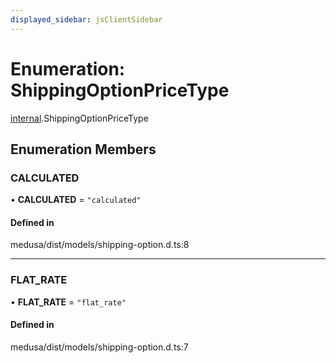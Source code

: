 ```yaml
---
displayed_sidebar: jsClientSidebar
---
```


# Enumeration: ShippingOptionPriceType

[internal](../modules/internal.md).ShippingOptionPriceType

## Enumeration Members

### CALCULATED

• **CALCULATED** = ``"calculated"``

#### Defined in

medusa/dist/models/shipping-option.d.ts:8

___

### FLAT\_RATE

• **FLAT\_RATE** = ``"flat_rate"``

#### Defined in

medusa/dist/models/shipping-option.d.ts:7
